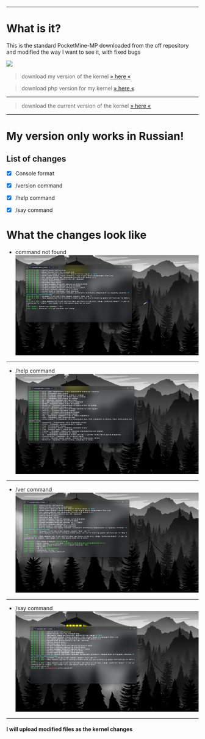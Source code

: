 
------------


# What is it?

This is the standard PocketMine-MP downloaded from the off repository and modified the way I want to see it, with fixed bugs



![](https://github.com/c4-off/pmmp-edit/blob/main/img/1.png?raw=true)

> download my version of the kernel [» here «](https://github.com/c4-off/PocketMine-MP-edit/releases)

> download php version for my kernel [» here «](https://github.com/pmmp/PHP-Binaries/releases/tag/php-8.2-latest)

------------

> download the current version of the kernel [» here «](https://github.com/pmmp/PocketMine-MP/releases)

------------


# My version only works in Russian!
## List of changes
- [x]  Console format
- [x] /version command
- [x] /help command
- [x] /say command


# What the changes look like
 - command not found[![](https://github.com/c4-off/PocketMine-MP-edit/blob/stable/img/2.png?raw=true)](https://github.com/c4-off/PocketMine-MP-edit/blob/stable/img/2.png?raw=true)

------------
 - /help command[![](https://github.com/c4-off/PocketMine-MP-edit/blob/stable/img/3.png?raw=true)](https://github.com/c4-off/PocketMine-MP-edit/blob/stable/img/3.png?raw=true)

------------
- /ver command[![](https://github.com/c4-off/PocketMine-MP-edit/blob/stable/img/1.png?raw=true)](http://https://github.com/c4-off/PocketMine-MP-edit/blob/stable/img/1.png?raw=true)

------------
- /say command[![](https://github.com/c4-off/PocketMine-MP-edit/blob/stable/img/4.png?raw=true)](https://github.com/c4-off/PocketMine-MP-edit/blob/stable/img/4.png?raw=true)

------------

#### I will upload modified files as the kernel changes
